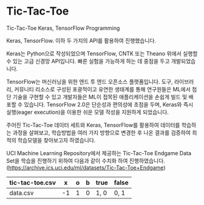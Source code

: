 # Tic-Tac-Toe
Tic-Tac-Toe Keras, TensorFlow Programming

Keras, TensorFlow. 이하 두 가지의 API를 활용하여 진행했습니다.

 Keras는 Python으로 작성되었으며 TensorFlow, CNTK 또는 Theano 위에서 실행할 수 있는 고급 신경망 API입니다. 빠른 실험을 가능하게 하는 데 중점을 두고 개발되었습니다.
 
 TensorFlow는 머신러닝을 위한 엔드 투 엔드 오픈소스 플랫폼입니다. 도구, 라이브러리, 커뮤니티 리소스로 구성된 포괄적이고 유연한 생태계를 통해 연구원들은 ML에서 첨단 기술을 구현할 수 있고 개발자들은 ML이 접목된 애플리케이션을 손쉽게 빌드 및 배포할 수 있습니다. TensorFlow 2.0은 단순성과 편의성에 초점을 두며, Keras와 즉시 실행(eager execution)을 이용한 쉬운 모델 작성을 지원하게 되었습니다.
 
 주어진 Tic-Tac-Toe 데이터 세트와 Keras, TensorFlow를 활용하여 데이터를 학습하는 과정을 살펴보고, 학습방법을 여러 가지 방향으로 변경한 후 나온 결과를 검증하여 최적의 학습모델을 찾아보고자 하였습니다.

UCI Machine Learning Repository에서 제공하는 Tic-Tac-Toe Endgame Data Set을 학습을 진행하기 위하여 다음과 같이 수치화 하여 진행하였습니다.
(https://archive.ics.uci.edu/ml/datasets/Tic-Tac-Toe+Endgame)


|tic-tac-toe.csv|x|o|b|true|false|
|---|---|---|---|---|---|
|data.csv|-1|1|0|1, 0|0, 1|
